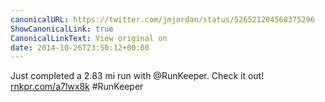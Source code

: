```yaml
---
canonicalURL: https://twitter.com/jmjordan/status/526521204568375296
ShowCanonicalLink: true
CanonicalLinkText: View original on
date: 2014-10-26T23:50:12+00:00
---
```

Just completed a 2.83 mi run with @RunKeeper. Check it out! [rnkpr.com/a7lwx8k](http://rnkpr.com/a7lwx8k) #RunKeeper